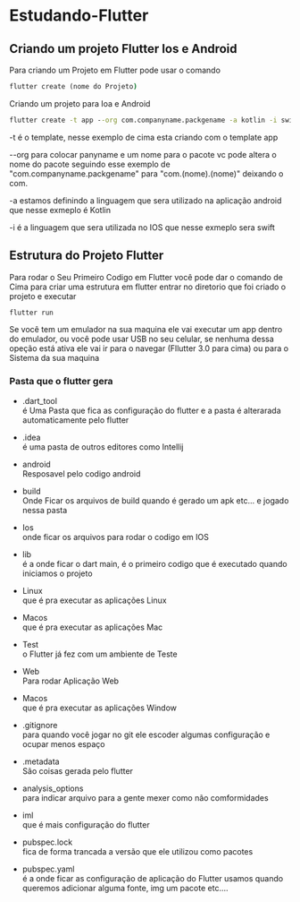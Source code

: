 # Estudando-Flutter

## Criando um projeto Flutter Ios e Android

Para criando um Projeto em Flutter pode usar o comando

~~~cmd
flutter create (nome do Projeto)
~~~

Criando um projeto para Ioa e Android
~~~cmd
flutter create -t app --org com.companyname.packgename -a kotlin -i swift (Nome do App)
~~~

-t é o template, nesse exemplo de cima esta criando com o template app

--org para colocar panyname e um nome para o pacote vc pode altera o nome do pacote seguindo esse exemplo de "com.companyname.packgename" para "com.(nome).(nome)" deixando o com.

-a estamos definindo a linguagem que sera utilizado na aplicação android que nesse exmeplo é Kotlin

-i é a linguagem que sera utilizada no IOS que nesse exmeplo sera swift

## Estrutura do Projeto Flutter

Para rodar o Seu Primeiro Codigo em Flutter você pode dar o comando de Cima para criar uma estrutura em flutter entrar no diretorio que foi criado o projeto e executar 

~~~cmd
flutter run
~~~

Se você tem um emulador na sua maquina ele vai executar um app dentro do emulador, ou você pode usar USB no seu celular, se nenhuma dessa opeção está ativa ele vai ir para o navegar (Fllutter 3.0 para cima) ou para o Sistema da sua maquina 

### Pasta que o flutter gera

 - .dart_tool </br>
 é Uma Pasta que fica as configuração do flutter e a pasta é alterarada automaticamente pelo flutter

 - .idea </br>
    é uma pasta de outros editores como Intellij

- android </br>
Resposavel pelo codigo android

- build </br>
Onde Ficar os arquivos de build quando é gerado um apk etc... e jogado nessa pasta

- Ios </br>
onde ficar os arquivos para rodar o codigo em IOS

- lib </br>
é a onde ficar o dart main, é o primeiro codigo que é executado quando iniciamos o projeto
- Linux </br>
que é pra executar as aplicações Linux

- Macos </br>
que é pra executar as aplicações Mac

- Test </br>
o Flutter já fez com um ambiente de Teste 

- Web </br>
Para rodar Aplicação Web

- Macos </br>
que é pra executar as aplicações Window

- .gitignore </br>
para quando você jogar no git ele escoder algumas configuração e ocupar menos espaço 

- .metadata </br>
São coisas gerada pelo flutter 

- analysis_options </br>
para indicar arquivo para a gente mexer como não comformidades

- iml </br>
que é mais configuração do flutter

- pubspec.lock </br>
fica de forma trancada a versão que ele utilizou como pacotes 

- pubspec.yaml </br>
é a onde ficar as configuração de aplicação do Flutter usamos quando queremos adicionar alguma fonte, img um pacote etc....






